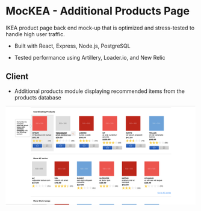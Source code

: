# MocKEA - Additional Products Page

IKEA product page back end mock-up that is optimized and stress-tested to handle high user traffic.

 * Built with React, Express, Node.js, PostgreSQL

 * Tested performance using Artillery, Loader.io, and New Relic

## Client

 * Additional products module displaying recommended items from the products database

![mockea1](https://raw.githubusercontent.com/aqcchin/mockea/master/images/mockea-1.png)